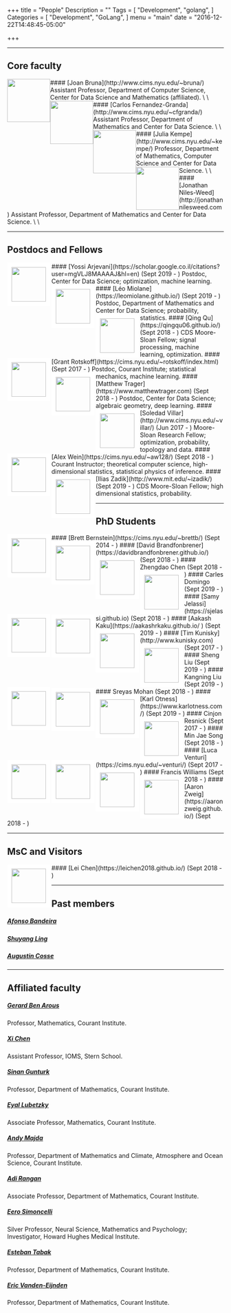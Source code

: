 +++
title = "People"
Description = ""
Tags = [
  "Development",
  "golang",
]
Categories = [
  "Development",
  "GoLang",
]
menu = "main"
date = "2016-12-22T14:48:45-05:00"

+++

---
## Core faculty


<img style="float: left;" src="../img/joan.png" height="100" style="border:1px solid white;">
#### [Joan Bruna](http://www.cims.nyu.edu/~bruna/) 
Assistant Professor, Department of Computer Science, Center for Data Science and Mathematics (affiliated).     
\    
\    
     
<img style="float: left;" src="../img/carlos.jpg" height="100" style="border:1px solid white;"> 
#### [Carlos Fernandez-Granda](http://www.cims.nyu.edu/~cfgranda/)
Assistant Professor, Department of Mathematics and Center for Data Science.    
\   
\   

<img style="float: left;" src="../img/julia.jpg" height="100" style="border:1px solid white;"> 
#### [Julia Kempe](http://www.cims.nyu.edu/~kempe/)
Professor, Department of Mathematics, Computer Science and Center for Data Science.    
\   
\   
  
<img style="float: left;" src="../img/jon.jpg" height="100" style="border:1px solid white;"> 
#### [Jonathan Niles-Weed](http://jonathannilesweed.com)
Assistant Professor, Department of Mathematics and Center for Data Science.   
\   
\   


---
## Postdocs and Fellows


<img align="left" src="../img/yossi.jpg" width="80" style="border:10px solid white;"> 
#### [Yossi Arjevani](https://scholar.google.co.il/citations?user=mgVLJ8MAAAAJ&hl=en) (Sept 2019 - )
Postdoc, Center for Data Science; optimization, machine learning.


<img align="left" src="../img/leo.jpeg" width="80" style="border:10px solid white;"> 
#### [L&#233;o Miolane](https://leomiolane.github.io/) (Sept 2019 - )
Postdoc, Department of Mathematics and Center for Data Science; probability, statistics.


<img align="left" src="../img/qing.jpg" width="80" style="border:10px solid white;"> 
#### [Qing Qu](https://qingqu06.github.io/) (Sept 2018 - )
CDS Moore-Sloan Fellow; signal processing, machine learning, optimization.


<img align="left" src="../img/grant.jpg" width="80" style="border:10px solid white;"> 
#### [Grant Rotskoff](https://cims.nyu.edu/~rotskoff/index.html) (Sept 2017 - )
Postdoc, Courant Institute; statistical mechanics, machine learning. 


<img align="left" src="../img/matthew.jpg" width="80" style="border:10px solid white;"> 
#### [Matthew Trager](https://www.matthewtrager.com) (Sept 2018 - )
Postdoc, Center for Data Science; algebraic geometry, deep learning. 


<img align="left" src="../img/soledad.png" width="80" style="border:10px solid white;"> 
#### [Soledad Villar](http://www.cims.nyu.edu/~villar/) (Jun 2017 - )
Moore-Sloan Research Fellow; optimization, probability, topology and data.



<img align="left" src="../img/alex.jpg" width="80" style="border:10px solid white;"> 
#### [Alex Wein](https://cims.nyu.edu/~aw128/) (Sept 2018 - )
Courant Instructor; theoretical computer science, high-dimensional statistics, statistical physics of inference.


<img align="left" src="../img/ilias.jpg" width="80" style="border:10px solid white;"> 
#### [Ilias Zadik](http://www.mit.edu/~izadik/) (Sept 2019 - )
CDS Moore-Sloan Fellow; high dimensional statistics, probability.


 



---
## PhD Students

<img align="left" src="../img/brett.jpg" width="80" style="border:10px solid white;"> 
#### [Brett Bernstein](https://cims.nyu.edu/~brettb/) (Sept 2014 - )

<img align="left" src="../img/david.jpg" width="80" style="border:10px solid white;"> 
#### [David Brandfonbrener](https://davidbrandfonbrener.github.io/) (Sept 2018 - )

<img align="left" src="../img/zhengdao.jpg" width="80" style="border:10px solid white;"> 
#### Zhengdao Chen (Sept 2018 - )

<img align="left" src="../img/carles.jpg" width="80" style="border:10px solid white;"> 
#### Carles Domingo (Sept 2019 - )

<img align="left" src="../img/samy.jpg" width="80" style="border:10px solid white;"> 
#### [Samy Jelassi](https://sjelassi.github.io) (Sept 2018 - )

<img align="left" src="../img/aakash.jpg" width="80" style="border:10px solid white;"> 
#### [Aakash Kaku](https://aakashrkaku.github.io/ ) (Sept 2019 - )

<img align="left" src="../img/tim.jpg" width="80" style="border:10px solid white;"> 
#### [Tim Kunisky](http://www.kunisky.com) (Sept 2017 - )

<img align="left" src="../img/sheng.jpg" width="80" style="border:10px solid white;"> 
#### Sheng Liu (Sept 2019 - )

<img align="left" src="../img/kangning.jpg" width="80" style="border:10px solid white;"> 
#### Kangning Liu (Sept 2019 - )

<img align="left" src="../img/sreyas.jpg" width="80" style="border:10px solid white;"> 
#### Sreyas Mohan (Sept 2018 - )

<img align="left" src="../img/karl.jpg" width="80" style="border:10px solid white;"> 
#### [Karl Otness](https://www.karlotness.com/) (Sept 2019 - )

<img align="left" src="../img/cinjon.jpg" width="80" style="border:10px solid white;"> 
#### Cinjon Resnick (Sept 2017 - )

<img align="left" src="../img/minjae.jpg" width="80" style="border:10px solid white;"> 
#### Min Jae Song (Sept 2018 - )

<img align="left" src="../img/luca.jpg" width="80" style="border:10px solid white;"> 
#### [Luca Venturi](https://cims.nyu.edu/~venturi/) (Sept 2017 - )

<img align="left" src="../img/francis.jpg" width="80" style="border:10px solid white;"> 
#### Francis Williams (Sept 2018 - )

<img align="left" src="../img/aaron.jpg" width="80" style="border:10px solid white;"> 
#### [Aaron Zweig](https://aaronzweig.github.io/) (Sept 2018 - )

---
## MsC and Visitors

<img align="left" src="../img/lei.jpg" width="80" style="border:10px solid white;"> 
#### [Lei Chen](https://leichen2018.github.io/) (Sept 2018 - )


---
## Past members

##### [Afonso Bandeira](https://people.math.ethz.ch/~abandeira/)

##### [Shuyang Ling](https://shanghai.nyu.edu/academics/faculty/directory/shuyang-ling)

##### [Augustin Cosse](http://www.augustincosse.com/)


---
## Affiliated faculty

##### [Gerard Ben Arous](http://www.cims.nyu.edu/~benarous/)
Professor, Mathematics, Courant Institute.

##### [Xi Chen](http://people.stern.nyu.edu/xchen3/)
Assistant Professor, IOMS, Stern School.

##### [Sinan Gunturk](https://www.cims.nyu.edu/~gunturk/)
Professor, Department of Mathematics, Courant Institute.

##### [Eyal Lubetzky](http://cims.nyu.edu/~eyal/)
Associate Professor, Mathematics, Courant Institute.

##### [Andy Majda](http://www.math.nyu.edu/faculty/majda/)
Professor, Department of Mathematics and Climate, Atmosphere and Ocean Science, Courant Institute.

##### [Adi Rangan](http://www.cims.nyu.edu/~rangan/)
Associate Professor, Department of Mathematics, Courant Institute.

##### [Eero Simoncelli](http://www.cns.nyu.edu/~eero/)
Silver Professor, Neural Science, Mathematics and Psychology;  
Investigator, Howard Hughes Medical Institute.  

##### [Esteban Tabak](http://www.math.nyu.edu/faculty/tabak/)
Professor, Department of Mathematics, Courant Institute. 

##### [Eric Vanden-Eijnden](http://www.cims.nyu.edu/~eve2/)
Professor, Department of Mathematics, Courant Institute.


